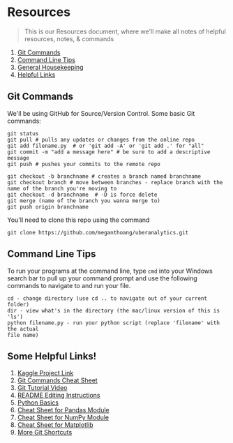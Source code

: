 # Resources
> This is our Resources document, where we'll make all notes of helpful resources, notes, & commands

1. [Git Commands](https://github.com/meganthoang/uberanalytics/blob/main/docs/RESOURCES.md#git-commands)
2. [Command Line Tips](https://github.com/meganthoang/uberanalytics/blob/main/docs/RESOURCES.md#command-line-tips)
3. [General Housekeeping](https://github.com/meganthoang/uberanalytics/blob/main/docs/RESOURCES.md#general-housekeeping)
4. [Helpful Links](https://github.com/meganthoang/uberanalytics/blob/main/docs/RESOURCES.md#some-helpful-links)

## Git Commands
We'll be using GitHub for Source/Version Control. Some basic Git commands:
  ``` 
  git status 
  git pull # pulls any updates or changes from the online repo
  git add filename.py  # or 'git add -A' or 'git add .' for "all"
  git commit -m "add a message here" # be sure to add a descriptive message
  git push # pushes your commits to the remote repo

  git checkout -b branchname # creates a branch named branchname
  git checkout branch # move between branches - replace branch with the name of the branch you're moving to
  git checkout -d branchname  # -D is force delete
  git merge (name of the branch you wanna merge to)
  git push origin branchname
  ```

You'll need to clone this repo using the command
  ```
  git clone https://github.com/meganthoang/uberanalytics.git
  ```

## Command Line Tips

To run your programs at the command line, type `cmd` into your Windows search bar   to pull up your command prompt and use the following commands to navigate to and run your file. 
  ```
  cd - change directory (use cd .. to navigate out of your current folder)
  dir - view what's in the directory (the mac/linux version of this is 'ls')
  python filename.py - run your python script (replace 'filename' with the actual
  file name)
  ```
 
## Some Helpful Links!
  1. [Kaggle Project Link](https://www.kaggle.com/hugomenz/uber-data-visualization)
  2. [Git Commands Cheat Sheet](https://education.github.com/git-cheat-sheet-education.pdf)
  3. [Git Tutorial Video](https://youtu.be/0fKg7e37bQE)
  4. [README Editing Instructions](https://docs.github.com/en/github/writing-on-github/getting-started-with-writing-and-formatting-on-github/basic-writing-and-formatting-syntax)
  5. [Python Basics](https://www.pythoncheatsheet.org/)
  6. [Cheat Sheet for Pandas Module](https://pandas.pydata.org/Pandas_Cheat_Sheet.pdf)
  7. [Cheat Sheet for NumPy Module](http://datacamp-community-prod.s3.amazonaws.com/da466534-51fe-4c6d-b0cb-154f4782eb54)
  8. [Cheat Sheet for Matplotlib](http://datacamp-community-prod.s3.amazonaws.com/e1a8f39d-71ad-4d13-9a6b-618fe1b8c9e9)
  9. [More Git Shortcuts](https://www.youtube.com/watch?v=ecK3EnyGD8o)
